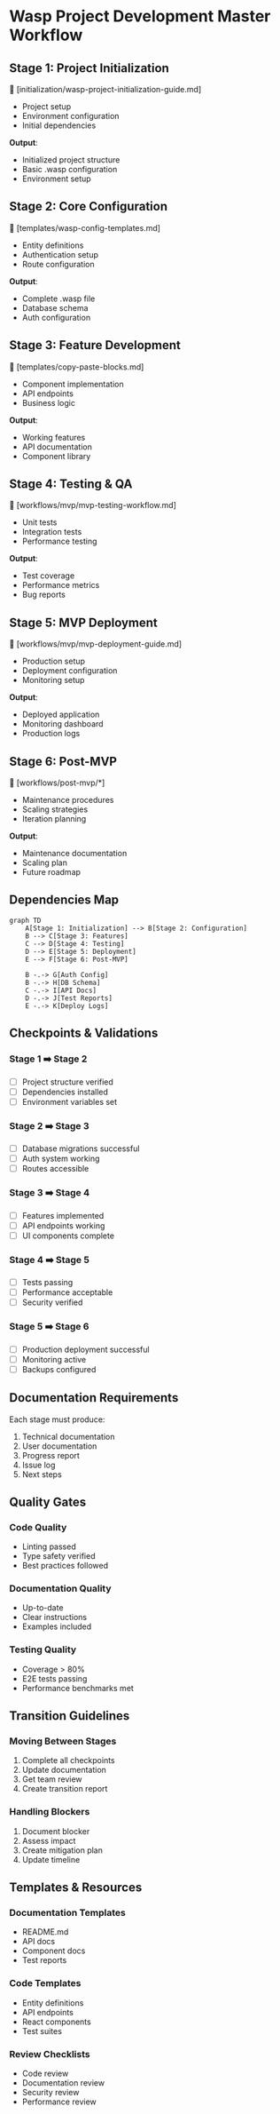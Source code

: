 # Wasp Project Development Master Workflow

## Stage 1: Project Initialization
📂 [initialization/wasp-project-initialization-guide.md]
- Project setup
- Environment configuration
- Initial dependencies

**Output**: 
- Initialized project structure
- Basic .wasp configuration
- Environment setup

## Stage 2: Core Configuration
📂 [templates/wasp-config-templates.md]
- Entity definitions
- Authentication setup
- Route configuration

**Output**:
- Complete .wasp file
- Database schema
- Auth configuration

## Stage 3: Feature Development
📂 [templates/copy-paste-blocks.md]
- Component implementation
- API endpoints
- Business logic

**Output**:
- Working features
- API documentation
- Component library

## Stage 4: Testing & QA
📂 [workflows/mvp/mvp-testing-workflow.md]
- Unit tests
- Integration tests
- Performance testing

**Output**:
- Test coverage
- Performance metrics
- Bug reports

## Stage 5: MVP Deployment
📂 [workflows/mvp/mvp-deployment-guide.md]
- Production setup
- Deployment configuration
- Monitoring setup

**Output**:
- Deployed application
- Monitoring dashboard
- Production logs

## Stage 6: Post-MVP
📂 [workflows/post-mvp/*]
- Maintenance procedures
- Scaling strategies
- Iteration planning

**Output**:
- Maintenance documentation
- Scaling plan
- Future roadmap

## Dependencies Map

```mermaid
graph TD
    A[Stage 1: Initialization] --> B[Stage 2: Configuration]
    B --> C[Stage 3: Features]
    C --> D[Stage 4: Testing]
    D --> E[Stage 5: Deployment]
    E --> F[Stage 6: Post-MVP]
    
    B -.-> G[Auth Config]
    B -.-> H[DB Schema]
    C -.-> I[API Docs]
    D -.-> J[Test Reports]
    E -.-> K[Deploy Logs]
```

## Checkpoints & Validations

### Stage 1 ➡️ Stage 2
- [ ] Project structure verified
- [ ] Dependencies installed
- [ ] Environment variables set

### Stage 2 ➡️ Stage 3
- [ ] Database migrations successful
- [ ] Auth system working
- [ ] Routes accessible

### Stage 3 ➡️ Stage 4
- [ ] Features implemented
- [ ] API endpoints working
- [ ] UI components complete

### Stage 4 ➡️ Stage 5
- [ ] Tests passing
- [ ] Performance acceptable
- [ ] Security verified

### Stage 5 ➡️ Stage 6
- [ ] Production deployment successful
- [ ] Monitoring active
- [ ] Backups configured

## Documentation Requirements

Each stage must produce:
1. Technical documentation
2. User documentation
3. Progress report
4. Issue log
5. Next steps

## Quality Gates

### Code Quality
- Linting passed
- Type safety verified
- Best practices followed

### Documentation Quality
- Up-to-date
- Clear instructions
- Examples included

### Testing Quality
- Coverage > 80%
- E2E tests passing
- Performance benchmarks met

## Transition Guidelines

### Moving Between Stages
1. Complete all checkpoints
2. Update documentation
3. Get team review
4. Create transition report

### Handling Blockers
1. Document blocker
2. Assess impact
3. Create mitigation plan
4. Update timeline

## Templates & Resources

### Documentation Templates
- README.md
- API docs
- Component docs
- Test reports

### Code Templates
- Entity definitions
- API endpoints
- React components
- Test suites

### Review Checklists
- Code review
- Documentation review
- Security review
- Performance review
